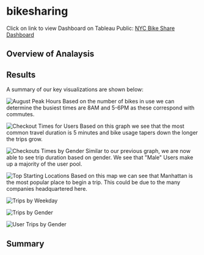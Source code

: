 # bikesharing

Click on link to view Dashboard on Tableau Public: [NYC Bike Share Dashboard](https://public.tableau.com/app/profile/rafael.garza1677/viz/NYCBikeSharing_16632004364770/NYCBikeShare?publish=yes)

## Overview of Analaysis

## Results
A summary of our key visualizations are shown below:

![August Peak Hours](https://user-images.githubusercontent.com/106921601/190526199-7a84066d-05c2-48c7-974c-04ad7695cc67.PNG)
Based on the number of bikes in use we can determine the busiest times are 8AM and 5-6PM as these correspond with commutes.

![Checkout Times for Users](https://user-images.githubusercontent.com/106921601/190526204-7b9d9ade-7e2b-43c6-afa2-923f809eafb9.PNG)
Based on this graph we see that the most common travel duration is 5 minutes and bike usage tapers down the longer the trips grow.

![Checkouts Times by Gender](https://user-images.githubusercontent.com/106921601/190526206-e73b95af-c838-4d30-8337-9bc842651bf3.PNG)
Similar to our previous graph, we are now able to see trip duration based on gender. We see that "Male" Users make up a majority of the user pool.

![Top Starting Locations](https://user-images.githubusercontent.com/106921601/190526213-8aee5f23-6913-4b9a-9d9b-b324bbd8bd5e.PNG)
Based on this map we can see that Manhattan is the most popular place to begin a trip. This could be due to the many companies headquartered here.

![Trips by Weekday](https://user-images.githubusercontent.com/106921601/190526234-9fee23e9-74a0-4b98-9fac-8ae124a562a6.PNG)


![Trips by Gender](https://user-images.githubusercontent.com/106921601/190526231-f08a1b6e-c101-41fc-bec2-a8aac85e0350.PNG)

![User Trips by Gender](https://user-images.githubusercontent.com/106921601/190526237-bad92b34-6254-460d-b9ce-18d3cfa653e1.PNG)

## Summary
